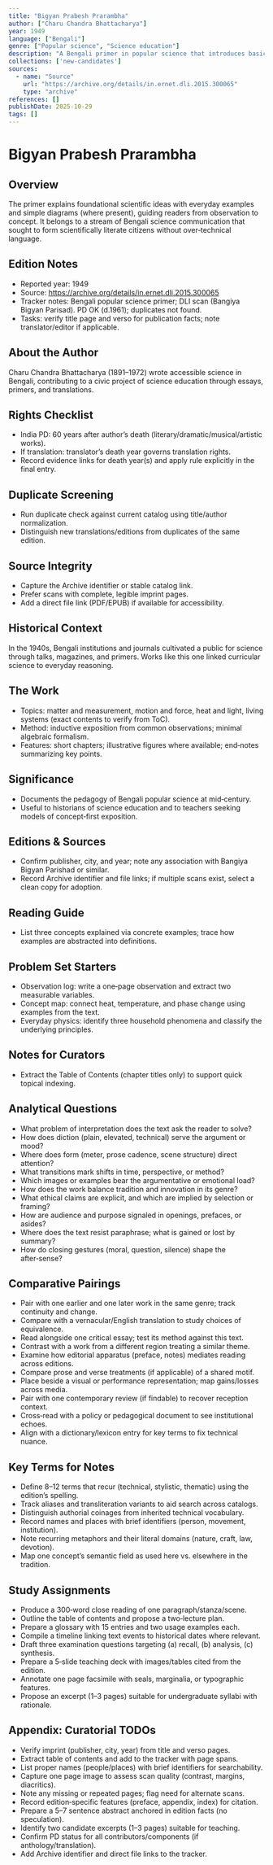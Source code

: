 ```yaml
---
title: "Bigyan Prabesh Prarambha"
author: ["Charu Chandra Bhattacharya"]
year: 1949
language: ["Bengali"]
genre: ["Popular science", "Science education"]
description: "A Bengali primer in popular science that introduces basic physical and biological concepts for school‑age readers and the general public. Written with the pedagogical clarity associated with mid‑century Bengali science writing, it aligns with the outreach goals of learned societies in Bengal."
collections: ['new-candidates']
sources:
  - name: "Source"
    url: "https://archive.org/details/in.ernet.dli.2015.300065"
    type: "archive"
references: []
publishDate: 2025-10-29
tags: []
---
```


# Bigyan Prabesh Prarambha

## Overview

The primer explains foundational scientific ideas with everyday examples and simple diagrams (where present), guiding readers from observation to concept. It belongs to a stream of Bengali science communication that sought to form scientifically literate citizens without over‑technical language.

## Edition Notes

- Reported year: 1949
- Source: https://archive.org/details/in.ernet.dli.2015.300065
- Tracker notes: Bengali popular science primer; DLI scan (Bangiya Bigyan Parisad). PD OK (d.1961); duplicates not found.
- Tasks: verify title page and verso for publication facts; note translator/editor if applicable.

## About the Author

Charu Chandra Bhattacharya (1891–1972) wrote accessible science in Bengali, contributing to a civic project of science education through essays, primers, and translations.

## Rights Checklist

- India PD: 60 years after author’s death (literary/dramatic/musical/artistic works).
- If translation: translator’s death year governs translation rights.
- Record evidence links for death year(s) and apply rule explicitly in the final entry.

## Duplicate Screening

- Run duplicate check against current catalog using title/author normalization.
- Distinguish new translations/editions from duplicates of the same edition.

## Source Integrity

- Capture the Archive identifier or stable catalog link.
- Prefer scans with complete, legible imprint pages.
- Add a direct file link (PDF/EPUB) if available for accessibility.
 
## Historical Context
 
In the 1940s, Bengali institutions and journals cultivated a public for science through talks, magazines, and primers. Works like this one linked curricular science to everyday reasoning.
 
## The Work
 
- Topics: matter and measurement, motion and force, heat and light, living systems (exact contents to verify from ToC).
- Method: inductive exposition from common observations; minimal algebraic formalism.
- Features: short chapters; illustrative figures where available; end‑notes summarizing key points.
 
## Significance
 
- Documents the pedagogy of Bengali popular science at mid‑century.
- Useful to historians of science education and to teachers seeking models of concept‑first exposition.
 
## Editions & Sources
 
- Confirm publisher, city, and year; note any association with Bangiya Bigyan Parishad or similar.
- Record Archive identifier and file links; if multiple scans exist, select a clean copy for adoption.
 
## Reading Guide
 
- List three concepts explained via concrete examples; trace how examples are abstracted into definitions.

## Problem Set Starters

- Observation log: write a one‑page observation and extract two measurable variables.
- Concept map: connect heat, temperature, and phase change using examples from the text.
- Everyday physics: identify three household phenomena and classify the underlying principles.

## Notes for Curators

- Extract the Table of Contents (chapter titles only) to support quick topical indexing.

## Analytical Questions

- What problem of interpretation does the text ask the reader to solve?
- How does diction (plain, elevated, technical) serve the argument or mood?
- Where does form (meter, prose cadence, scene structure) direct attention?
- What transitions mark shifts in time, perspective, or method?
- Which images or examples bear the argumentative or emotional load?
- How does the work balance tradition and innovation in its genre?
- What ethical claims are explicit, and which are implied by selection or framing?
- How are audience and purpose signaled in openings, prefaces, or asides?
- Where does the text resist paraphrase; what is gained or lost by summary?
- How do closing gestures (moral, question, silence) shape the after‑sense?

## Comparative Pairings

- Pair with one earlier and one later work in the same genre; track continuity and change.
- Compare with a vernacular/English translation to study choices of equivalence.
- Read alongside one critical essay; test its method against this text.
- Contrast with a work from a different region treating a similar theme.
- Examine how editorial apparatus (preface, notes) mediates reading across editions.
- Compare prose and verse treatments (if applicable) of a shared motif.
- Place beside a visual or performance representation; map gains/losses across media.
- Pair with one contemporary review (if findable) to recover reception context.
- Cross‑read with a policy or pedagogical document to see institutional echoes.
- Align with a dictionary/lexicon entry for key terms to fix technical nuance.

## Key Terms for Notes

- Define 8–12 terms that recur (technical, stylistic, thematic) using the edition’s spelling.
- Track aliases and transliteration variants to aid search across catalogs.
- Distinguish authorial coinages from inherited technical vocabulary.
- Record names and places with brief identifiers (person, movement, institution).
- Note recurring metaphors and their literal domains (nature, craft, law, devotion).
- Map one concept’s semantic field as used here vs. elsewhere in the tradition.

## Study Assignments

- Produce a 300‑word close reading of one paragraph/stanza/scene.
- Outline the table of contents and propose a two‑lecture plan.
- Prepare a glossary with 15 entries and two usage examples each.
- Compile a timeline linking text events to historical dates where relevant.
- Draft three examination questions targeting (a) recall, (b) analysis, (c) synthesis.
- Prepare a 5‑slide teaching deck with images/tables cited from the edition.
- Annotate one page facsimile with seals, marginalia, or typographic features.
- Propose an excerpt (1–3 pages) suitable for undergraduate syllabi with rationale.

## Appendix: Curatorial TODOs

- Verify imprint (publisher, city, year) from title and verso pages.
- Extract table of contents and add to the tracker with page spans.
- List proper names (people/places) with brief identifiers for searchability.
- Capture one page image to assess scan quality (contrast, margins, diacritics).
- Note any missing or repeated pages; flag need for alternate scans.
- Record edition‑specific features (preface, appendix, index) for citation.
- Prepare a 5–7 sentence abstract anchored in edition facts (no speculation).
- Identify two candidate excerpts (1–3 pages) suitable for teaching.
- Confirm PD status for all contributors/components (if anthology/translation).
- Add Archive identifier and direct file links to the tracker.
